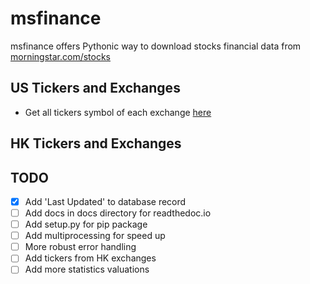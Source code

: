 # msfinance
msfinance offers Pythonic way to download stocks financial data from [morningstar.com/stocks](https://www.morningstar.com/stocks)


## US Tickers and Exchanges
- Get all tickers symbol of each exchange [here](https://www.nasdaq.com/market-activity/stocks/screener)


## HK Tickers and Exchanges



## TODO
- [x] Add 'Last Updated' to database record
- [ ] Add docs in docs directory for readthedoc.io
- [ ] Add setup.py for pip package
- [ ] Add multiprocessing for speed up
- [ ] More robust error handling
- [ ] Add tickers from HK exchanges
- [ ] Add more statistics valuations
